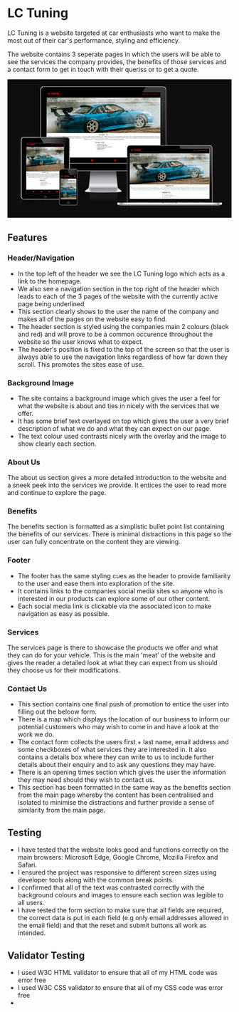 # LC Tuning

LC Tuning is a website targeted at car enthusiasts who want to make the most out of their car's performance, styling and efficiency.

The website contains 3 seperate pages in which the users will be able to see the services the company provides, the benefits of those services and a contact form to get in touch with their queriss or to get a quote.

![url](assets/images/responsive.jpeg)

## Features

### Header/Navigation

- In the top left of the header we see the LC Tuning logo which acts as a link to the homepage.
- We also see a navigation section in the top right of the header which leads to each of the 3 pages of the website with the currently active page being underlined
- This section clearly shows to the user the name of the company and makes all of the pages on the website easy to find.
- The header section is styled using the companies main 2 colours (black and red) and will prove to be a common occurence throughout the website so the user knows what to expect.
- The header's position is fixed to the top of the screen so that the user is always able to use the navigation links regardless of how far down they scroll. This promotes the sites ease of use.

### Background Image

- The site contains a background image which gives the user a feel for what the website is about and ties in nicely with the services that we offer.
- It has some brief text overlayed on top which gives the user a very brief description of what we do and what they can expect on our page.
- The text colour used contrasts nicely with the overlay and the image to show clearly each section.

### About Us

The about us section gives a more detailed introduction to the website and a sneek peek into the services we provide. It entices the user to read more and continue to explore the
page.

### Benefits

The benefits section is formatted as a simplistic bullet point list containing the benefits of our services. There is minimal distractions in this page so the user can fully concentrate on the content they are viewing.

### Footer
- The footer has the same styling cues as the header to provide familiarity to the user and ease them into exploration of the site.
- It contains links to the companies social media sites so anyone who is interested in our products can explore some of our other content.
- Each social media link is clickable via the associated icon to make navigation as easy as possible.

### Services

The services page is there to showcase the products we offer and what they can do for your vehicle. This is the main 'meat' of the website and gives the reader a detailed look at what they can expect from us should they choose us for their modifications.

### Contact Us

- This section contains one final push of promotion to entice the user into filling out the beloow form.
- There is a map which displays the location of our business to inform our potential customers who may wish to come in and have a look at the work we do.
- The contact form collects the users first + last name, email address and some checkboxes of what services they are interested in. It also contains a details box where they can write to us to include further details about their enquiry and to ask any questions they may have.
- There is an opening times section which gives the user the information they may need should they wish to contact us.
- This section has been formatted in the same way as the benefits section from the main page whereby the content has been centralised and isolated to minimise the distractions and further provide a sense of similarity from the main page.

## Testing

- I have tested that the website looks good and functions correctly on the main browsers: Microsoft Edge, Google Chrome, Mozilla Firefox and Safari.
- I ensured the project was responsive to different screen sizes using developer tools along with the common break points.
- I confirmed that all of the text was contrasted correctly with the background colours and images to ensure each section was legible to all users.
- I have tested the form section to make sure that all fields are required, the correct data is put in each field (e.g only email addresses allowed in the email field) and that the reset and submit buttons all work as intended.

## Validator Testing

- I used W3C HTML validator to ensure that all of my HTML code was error free
- I used W3C CSS validator to ensure that all of my CSS code was error free
- 
